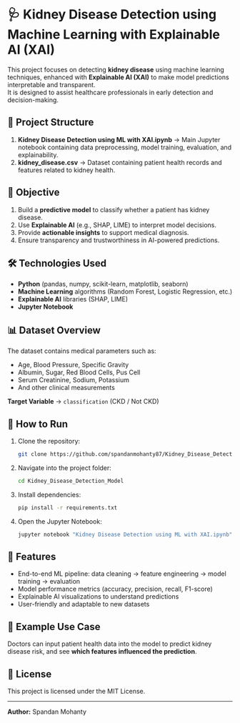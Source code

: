# 🩺 Kidney Disease Detection using Machine Learning with Explainable AI (XAI)

This project focuses on detecting **kidney disease** using machine learning techniques, enhanced with **Explainable AI (XAI)** to make model predictions interpretable and transparent.  
It is designed to assist healthcare professionals in early detection and decision-making.

## 📂 Project Structure
1. **Kidney Disease Detection using ML with XAI.ipynb** → Main Jupyter notebook containing data preprocessing, model training, evaluation, and explainability.
2. **kidney_disease.csv** → Dataset containing patient health records and features related to kidney health.

## 🎯 Objective
1. Build a **predictive model** to classify whether a patient has kidney disease.
2. Use **Explainable AI** (e.g., SHAP, LIME) to interpret model decisions.
3. Provide **actionable insights** to support medical diagnosis.
4. Ensure transparency and trustworthiness in AI-powered predictions.

## 🛠️ Technologies Used
- **Python** (pandas, numpy, scikit-learn, matplotlib, seaborn)
- **Machine Learning** algorithms (Random Forest, Logistic Regression, etc.)
- **Explainable AI** libraries (SHAP, LIME)
- **Jupyter Notebook**

## 📊 Dataset Overview
The dataset contains medical parameters such as:
- Age, Blood Pressure, Specific Gravity
- Albumin, Sugar, Red Blood Cells, Pus Cell
- Serum Creatinine, Sodium, Potassium
- And other clinical measurements

**Target Variable** → `classification` (CKD / Not CKD)

## 🚀 How to Run
1. Clone the repository:
   ```bash
   git clone https://github.com/spandanmohanty87/Kidney_Disease_Detection_Model.git
   ```
2. Navigate into the project folder:
   ```bash
   cd Kidney_Disease_Detection_Model

   ```
3. Install dependencies:
   ```bash
   pip install -r requirements.txt
   ```
4. Open the Jupyter Notebook:
   ```bash
   jupyter notebook "Kidney Disease Detection using ML with XAI.ipynb"
   ```

## 📌 Features
- End-to-end ML pipeline: data cleaning → feature engineering → model training → evaluation
- Model performance metrics (accuracy, precision, recall, F1-score)
- Explainable AI visualizations to understand predictions
- User-friendly and adaptable to new datasets

## 🧠 Example Use Case
Doctors can input patient health data into the model to predict kidney disease risk, and see **which features influenced the prediction**.

## 📜 License
This project is licensed under the MIT License.

---
**Author:** Spandan Mohanty
